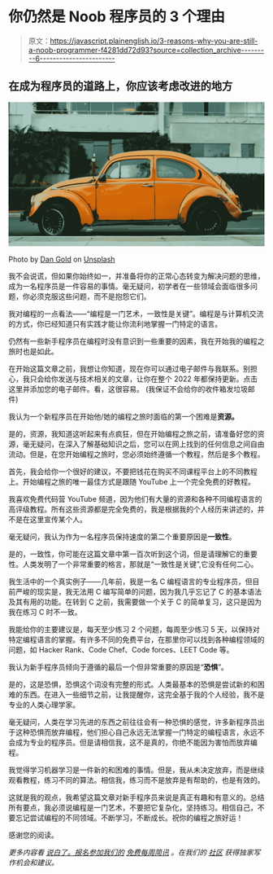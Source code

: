 # 你仍然是 Noob 程序员的 3 个理由

> 原文：<https://javascript.plainenglish.io/3-reasons-why-you-are-still-a-noob-programmer-f4281dd72d93?source=collection_archive---------6----------------------->

## 在成为程序员的道路上，你应该考虑改进的地方

![](img/c12af519c6396cfd3262d4fb9e4ceac0.png)

Photo by [Dan Gold](https://unsplash.com/@danielcgold?utm_source=medium&utm_medium=referral) on [Unsplash](https://unsplash.com?utm_source=medium&utm_medium=referral)

我不会说谎，但如果你始终如一，并准备将你的正常心态转变为解决问题的思维，成为一名程序员是一件容易的事情。毫无疑问，初学者在一些领域会面临很多问题，你必须克服这些问题，而不是抱怨它们。

我对编程的一点看法——“编程是一门艺术，一致性是关键”。编程是与计算机交流的方式，你已经知道只有实践才能让你流利地掌握一门特定的语言。

仍然有一些新手程序员在编程时没有意识到一些重要的因素，我在开始我的编程之旅时也是如此。

在开始这篇文章之前，我想让你知道，现在你可以通过电子邮件与我联系。别担心，我只会给你发送与技术相关的文章，让你在整个 2022 年都保持更新。点击这里并添加您的电子邮件。看，这很容易。 (我保证不会给你的收件箱发垃圾邮件)

我认为一个新程序员在开始他/她的编程之旅时面临的第一个困难是**资源。**

是的，资源，我知道这听起来有点疯狂，但在开始编程之旅之前，请准备好您的资源，毫无疑问，在深入了解基础知识之后，您可以在网上找到的任何信息之间自由流动。但是，在您开始编程之旅时，您必须始终遵循一个教程，然后是多个教程。

首先，我会给你一个很好的建议，不要把钱花在购买不同课程平台上的不同教程上。开始编程之旅的唯一最佳方式是跟随 YouTube 上一个完全免费的好教程。

我喜欢免费代码营 YouTube 频道，因为他们有大量的资源和各种不同编程语言的高评级教程。所有这些资源都是完全免费的，我是根据我的个人经历来讲述的，并不是在这里宣传某个人。

毫无疑问，我认为作为一名程序员保持速度的第二个重要原因是**一致性**。

是的，一致性，你可能在这篇文章中第一百次听到这个词，但是请理解它的重要性。人类发明了一个非常重要的格言，那就是“一致性是关键”,它没有任何二心。

我生活中的一个真实例子——几年前，我是一名 C 编程语言的专业程序员，但目前严峻的现实是，我无法用 C 编写简单的问题，因为我几乎忘记了 C 的基本语法及其有用的功能。在转到 C 之前，我需要做一个关于 C 的简单复习，这只是因为我在练习 C 时不一致。

我能给你的主要建议是，每天至少练习 2 个问题，每周至少练习 5 天，以保持对特定编程语言的掌握。有许多不同的免费平台，在那里你可以找到各种编程领域的问题，如 Hacker Rank、Code Chef、Code forces、LEET Code 等。

我认为新手程序员倾向于遵循的最后一个但非常重要的原因是“**恐惧**”。

是的，这是恐惧，恐惧这个词没有完整的形式。人类最基本的恐惧是尝试新的和困难的东西。在进入一些细节之前，让我提醒你，这完全基于我的个人经验，我不是专业的人类心理学家。

毫无疑问，人类在学习先进的东西之前往往会有一种恐惧的感觉，许多新程序员出于这种恐惧而放弃编程，他们担心自己永远无法掌握一门特定的编程语言，永远不会成为专业的程序员。但是请相信我，这不是真的，你绝不能因为害怕而放弃编程。

我觉得学习机器学习是一件新的和困难的事情。但是，我从未决定放弃，而是继续观看教程，练习不同的算法。相信我，练习而不是放弃是有帮助的，也是有效的。

这就是我的观点，我希望这篇文章对新手程序员来说是真正有趣和有意义的。总结所有要点，我必须说编程是一门艺术，不要把它复杂化，坚持练习。相信自己，不要忘记尝试编程的不同领域。不断学习，不断成长。祝你的编程之旅好运！

感谢您的阅读。

*更多内容看* [*说白了。报名参加我们的*](http://plainenglish.io/) [*免费每周简讯*](http://newsletter.plainenglish.io/) *。在我们的* [*社区*](https://discord.gg/GtDtUAvyhW) *获得独家写作机会和建议。*